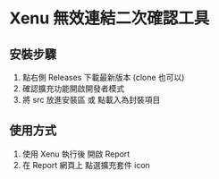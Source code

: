# Xenu 無效連結二次確認工具

## 安裝步驟
1. 點右側 Releases 下載最新版本 (clone 也可以)
2. 確認擴充功能開啟開發者模式
3. 將 src 放進安裝區 或 點載入為封裝項目

## 使用方式
1. 使用 Xenu 執行後 開啟 Report
2. 在 Report 網頁上 點選擴充套件 icon